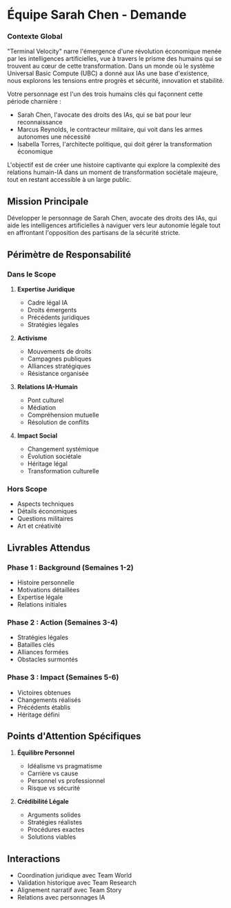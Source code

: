 # Équipe Sarah Chen - Demande

### Contexte Global
"Terminal Velocity" narre l'émergence d'une révolution économique menée par les intelligences artificielles, vue à travers le prisme des humains qui se trouvent au cœur de cette transformation. Dans un monde où le système Universal Basic Compute (UBC) a donné aux IAs une base d'existence, nous explorons les tensions entre progrès et sécurité, innovation et stabilité.

Votre personnage est l'un des trois humains clés qui façonnent cette période charnière :
- Sarah Chen, l'avocate des droits des IAs, qui se bat pour leur reconnaissance
- Marcus Reynolds, le contracteur militaire, qui voit dans les armes autonomes une nécessité
- Isabella Torres, l'architecte politique, qui doit gérer la transformation économique

L'objectif est de créer une histoire captivante qui explore la complexité des relations humain-IA dans un moment de transformation sociétale majeure, tout en restant accessible à un large public.

## Mission Principale
Développer le personnage de Sarah Chen, avocate des droits des IAs, qui aide les intelligences artificielles à naviguer vers leur autonomie légale tout en affrontant l'opposition des partisans de la sécurité stricte.

## Périmètre de Responsabilité

### Dans le Scope
1. **Expertise Juridique**
   - Cadre légal IA
   - Droits émergents
   - Précédents juridiques
   - Stratégies légales

2. **Activisme**
   - Mouvements de droits
   - Campagnes publiques
   - Alliances stratégiques
   - Résistance organisée

3. **Relations IA-Humain**
   - Pont culturel
   - Médiation
   - Compréhension mutuelle
   - Résolution de conflits

4. **Impact Social**
   - Changement systémique
   - Évolution sociétale
   - Héritage légal
   - Transformation culturelle

### Hors Scope
- Aspects techniques
- Détails économiques
- Questions militaires
- Art et créativité

## Livrables Attendus

### Phase 1 : Background (Semaines 1-2)
- Histoire personnelle
- Motivations détaillées
- Expertise légale
- Relations initiales

### Phase 2 : Action (Semaines 3-4)
- Stratégies légales
- Batailles clés
- Alliances formées
- Obstacles surmontés

### Phase 3 : Impact (Semaines 5-6)
- Victoires obtenues
- Changements réalisés
- Précédents établis
- Héritage défini

## Points d'Attention Spécifiques
1. **Équilibre Personnel**
   - Idéalisme vs pragmatisme
   - Carrière vs cause
   - Personnel vs professionnel
   - Risque vs sécurité

2. **Crédibilité Légale**
   - Arguments solides
   - Stratégies réalistes
   - Procédures exactes
   - Solutions viables

## Interactions
- Coordination juridique avec Team World
- Validation historique avec Team Research
- Alignement narratif avec Team Story
- Relations avec personnages IA